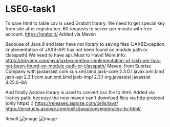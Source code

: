 # LSEG-task1

To save html to table csv is used GrabzIt library. We need to get special key from site after registration. 60 requests to server per minute with free account. https://grabz.it/
Added via Maven

Becouse of Java 9 and later have not library to saving files (JAXBException: Implementation of JAXB-API has not been found on module path or classpath) 
We need to have api.
Must to Have! More info: https://mkyong.com/java/jaxbexception-implementation-of-jaxb-api-has-not-been-found-on-module-path-or-classpath/
        Maven, from Sunrise Company with javaassist
        <dependency>
            <groupId>com.sun.xml.bind</groupId>
            <artifactId>jaxb-core</artifactId>
            <version>2.3.0.1</version>
        </dependency>
        <dependency>
            <groupId>javax.xml.bind</groupId>
            <artifactId>jaxb-api</artifactId>
            <version>2.3.1</version>
        </dependency>
        <dependency>
            <groupId>com.sun.xml.bind</groupId>
            <artifactId>jaxb-impl</artifactId>
            <version>2.3.1</version>
        </dependency>
        <dependency>
            <groupId>org.javassist</groupId>
            <artifactId>javassist</artifactId>
            <version>3.25.0-GA</version>
        </dependency>
        
 And finally
 Aspose library is used to convert csv file to html. Added via liraries path, becouse the new maven can't download files via http protocol (only https) :)
 https://releases.aspose.com/cells/java/
 https://products.aspose.com/cells/java/conversion/csv-to-html/
 
 Result 
 ![image](https://user-images.githubusercontent.com/57364788/204102385-251b1b0b-acde-4b2c-acfe-42dc101e68c8.png)
 ![image](https://user-images.githubusercontent.com/57364788/204102403-e420335a-6d12-4fc5-95cb-30092d9c7a09.png)


 
 

